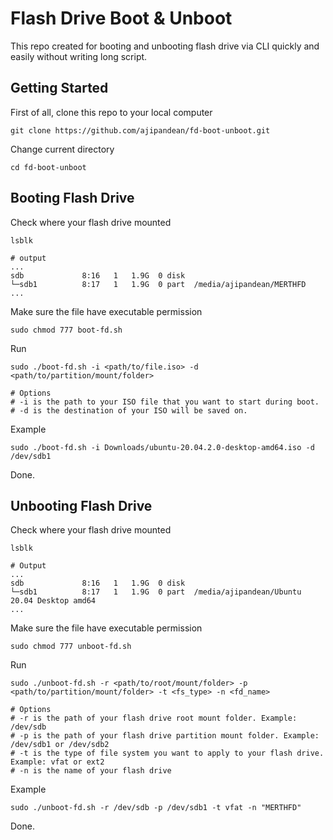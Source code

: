 # Flash Drive Boot & Unboot
This repo created for booting and unbooting flash drive via CLI quickly and easily without writing long script.

## Getting Started
First of all, clone this repo to your local computer
```
git clone https://github.com/ajipandean/fd-boot-unboot.git
```

Change current directory
```
cd fd-boot-unboot
```

## Booting Flash Drive
Check where your flash drive mounted
```
lsblk

# output
...
sdb             8:16   1   1.9G  0 disk  
└─sdb1          8:17   1   1.9G  0 part  /media/ajipandean/MERTHFD
...
```

Make sure the file have executable permission
```
sudo chmod 777 boot-fd.sh
```

Run
```
sudo ./boot-fd.sh -i <path/to/file.iso> -d <path/to/partition/mount/folder>

# Options
# -i is the path to your ISO file that you want to start during boot.
# -d is the destination of your ISO will be saved on.
```

Example
```
sudo ./boot-fd.sh -i Downloads/ubuntu-20.04.2.0-desktop-amd64.iso -d /dev/sdb1
```

Done.

## Unbooting Flash Drive
Check where your flash drive mounted
```
lsblk

# Output
...
sdb             8:16   1   1.9G  0 disk  
└─sdb1          8:17   1   1.9G  0 part  /media/ajipandean/Ubuntu 20.04 Desktop amd64
...
```

Make sure the file have executable permission
```
sudo chmod 777 unboot-fd.sh
```

Run
```
sudo ./unboot-fd.sh -r <path/to/root/mount/folder> -p <path/to/partition/mount/folder> -t <fs_type> -n <fd_name>

# Options
# -r is the path of your flash drive root mount folder. Example: /dev/sdb
# -p is the path of your flash drive partition mount folder. Example: /dev/sdb1 or /dev/sdb2
# -t is the type of file system you want to apply to your flash drive. Example: vfat or ext2
# -n is the name of your flash drive
```

Example
```
sudo ./unboot-fd.sh -r /dev/sdb -p /dev/sdb1 -t vfat -n "MERTHFD"
```

Done.

